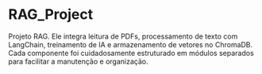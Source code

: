 # RAG_Project
Projeto RAG. Ele integra leitura de PDFs, processamento de texto com LangChain, treinamento de IA e armazenamento de vetores no ChromaDB. Cada componente foi cuidadosamente estruturado em módulos separados para facilitar a manutenção e organização.

